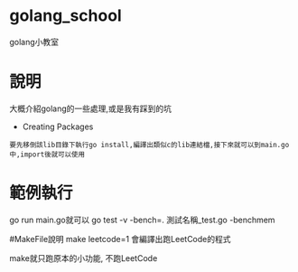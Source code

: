 # golang_school
golang小教室

# 說明
大概介紹golang的一些處理,或是我有踩到的坑

* Creating Packages
```
要先移倒該lib目錄下執行go install,編譯出類似c的lib連結檔,接下來就可以到main.go中,import後就可以使用
```


# 範例執行
go run main.go就可以
go test -v -bench=. 測試名稱_test.go -benchmem

#MakeFile說明
make leetcode=1 會編譯出跑LeetCode的程式

make就只跑原本的小功能, 不跑LeetCode